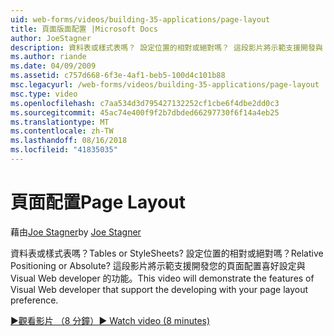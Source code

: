 ```yaml
---
uid: web-forms/videos/building-35-applications/page-layout
title: 頁面版面配置 |Microsoft Docs
author: JoeStagner
description: 資料表或樣式表嗎？ 設定位置的相對或絕對嗎？ 這段影片將示範支援開發與 yo 的 Visual Web developer 的功能...
ms.author: riande
ms.date: 04/09/2009
ms.assetid: c757d668-6f3e-4af1-beb5-100d4c101b88
msc.legacyurl: /web-forms/videos/building-35-applications/page-layout
msc.type: video
ms.openlocfilehash: c7aa534d3d795427132252cf1cbe6f4dbe2dd0c3
ms.sourcegitcommit: 45ac74e400f9f2b7dbded66297730f6f14a4eb25
ms.translationtype: MT
ms.contentlocale: zh-TW
ms.lasthandoff: 08/16/2018
ms.locfileid: "41835035"
---
```

<a name="page-layout"></a><span data-ttu-id="4ee79-105">頁面配置</span><span class="sxs-lookup"><span data-stu-id="4ee79-105">Page Layout</span></span>
====================
<span data-ttu-id="4ee79-106">藉由[Joe Stagner](https://github.com/JoeStagner)</span><span class="sxs-lookup"><span data-stu-id="4ee79-106">by [Joe Stagner](https://github.com/JoeStagner)</span></span>

<span data-ttu-id="4ee79-107">資料表或樣式表嗎？</span><span class="sxs-lookup"><span data-stu-id="4ee79-107">Tables or StyleSheets?</span></span> <span data-ttu-id="4ee79-108">設定位置的相對或絕對嗎？</span><span class="sxs-lookup"><span data-stu-id="4ee79-108">Relative Positioning or Absolute?</span></span> <span data-ttu-id="4ee79-109">這段影片將示範支援開發您的頁面配置喜好設定與 Visual Web developer 的功能。</span><span class="sxs-lookup"><span data-stu-id="4ee79-109">This video will demonstrate the features of Visual Web developer that support the developing with your page layout preference.</span></span>

[<span data-ttu-id="4ee79-110">&#9654;觀看影片 （8 分鐘）</span><span class="sxs-lookup"><span data-stu-id="4ee79-110">&#9654; Watch video (8 minutes)</span></span>](https://channel9.msdn.com/Blogs/ASP-NET-Site-Videos/page-layout)
